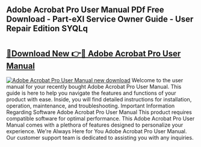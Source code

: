 ## Adobe Acrobat Pro User Manual PDf Free Download - Part-eXI Service Owner Guide - User Repair Edition SYQLq

# <h2><a href="http://bc35081.oget.top/?id=Adobe+Acrobat+Pro+User+Manual">🔗Download New 👉🔴 Adobe Acrobat Pro User Manual</a></h2>

[![Adobe Acrobat Pro User Manual new download](https://i.imgur.com/5g1atiW.png)](http://bc35081.oget.top/?id=Adobe+Acrobat+Pro+User+Manual)
Welcome to the user manual for your recently bought Adobe Acrobat Pro User Manual. This guide is here to help you navigate the features and functions of your product with ease. Inside, you will find detailed instructions for installation, operation, maintenance, and troubleshooting. Important Information Regarding Software Adobe Acrobat Pro User Manual This product requires compatible software for optimal performance. This Adobe Acrobat Pro User Manual comes with a plethora of features designed to personalize your experience. We're Always Here for You Adobe Acrobat Pro User Manual. Our customer support team is dedicated to assisting you with any inquiries.
